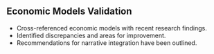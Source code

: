 
## Economic Models Validation
- Cross-referenced economic models with recent research findings.
- Identified discrepancies and areas for improvement.
- Recommendations for narrative integration have been outlined.
